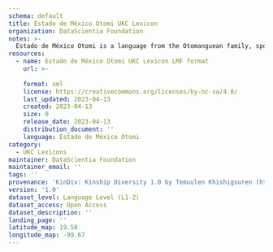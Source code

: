 ```yaml
---
schema: default
title: Estado de México Otomi UKC Lexicon
organization: DataScientia Foundation
notes: >-
  Estado de México Otomi is a language from the Otomanguean family, spoken in North America. The UKC Lexicon of Estado de México Otomi is represented as a lexico-semantic network. It consists of words, word senses, synsets, as well as sense-level and synset-level relationships.
resources:
  - name: Estado de México Otomi UKC Lexicon LMF format
    url: >-
      
    format: xml
    license: https://creativecommons.org/licenses/by-nc-sa/4.0/
    last_updated: 2023-04-13
    created: 2023-04-13
    size: 0
    release_date: 2023-04-13
    distribution_document: ''
    language: Estado de México Otomi
category:
  - UKC Lexicons
maintainer: DataScientia Foundation
maintainer_email: ''
tags: ''
provenance: 'KinDiv: Kinship Diversity 1.0 by Temuulen Khishigsuren (http://ukc.disi.unitn.it/index.php/kinship/); Princeton WordNet 2.1 by Princeton University (https://wordnet.princeton.edu)'
version: '1.0'
dataset_level: Language Level (L1-2)
dataset_access: Open Access
dataset_description: ''
landing_page: ''
latitude_map: 19.58
longitude_map: -99.67
---
```

